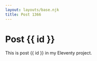 ```yaml
---
layout: layouts/base.njk
title: Post 1366
---
```


# Post {{ id }}

This is post {{ id }} in my Eleventy project.
